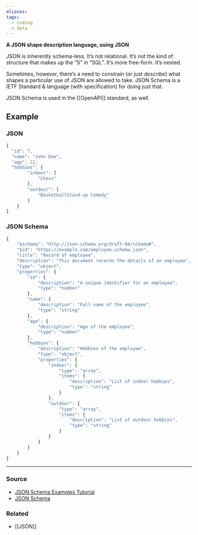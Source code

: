 ```yaml
---
aliases: 
tags:
  - coding
  - data
---
```

**A JSON shape description language, using JSON**

JSON is inherently schema-less. It’s not relational. It’s not the kind of structure that makes up the “S” in “SQL”. It’s more free-form. It’s nested.

Sometimes, however, there’s a need to constrain (or just *describe*) what shapes a particular use of JSON are allowed to take. JSON Schema is a IETF Standard & language (with specification) for doing just that.

JSON Schema is used in the [[OpenAPI]] standard, as well.

## Example

### JSON

```jsx
{
  "id": 7,
  "name": "John Doe",
  "age": 22,
  "hobbies": {
        "indoor": [
            "Chess"
        ],
        "outdoor": [
            "BasketballStand-up Comedy"
        ]
    }
}
```

### JSON Schema

```jsx
{
    "$schema": "http://json-schema.org/draft-04/schema#",
    "$id": "https://example.com/employee.schema.json",
    "title": "Record of employee",
    "description": "This document records the details of an employee",
    "type": "object",
    "properties": {
        "id": {
            "description": "A unique identifier for an employee",
            "type": "number"
        },
        "name": {
            "description": "Full name of the employee",
            "type": "string"
        },
        "age": {
            "description": "Age of the employee",
            "type": "number"
        },
        "hobbies": {
            "description": "Hobbies of the employee",
            "type": "object",
            "properties": {
                "indoor": {
                    "type": "array",
                    "items": {
                        "description": "List of indoor hobbies",
                        "type": "string"
                    }
                },
                "outdoor": {
                    "type": "array",
                    "items": {
                        "description": "List of outdoor hobbies",
                        "type": "string"
                    }
                }
            }
        }
    }
}
```

---

### Source
- [JSON Schema Examples Tutorial](https://www.mongodb.com/basics/json-schema-examples)
- [JSON Schema](https://json-schema.org/)

### Related
- [[JSON]]